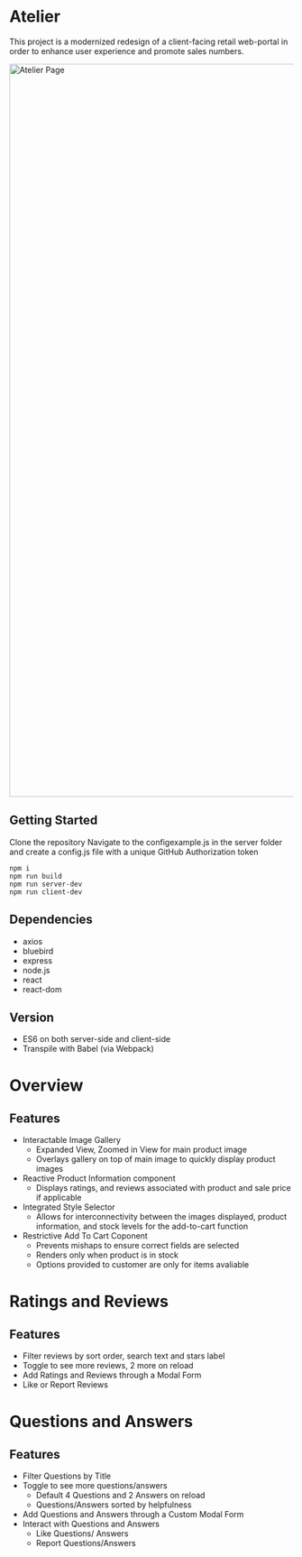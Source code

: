 # Atelier

This project is a modernized redesign of a client-facing retail web-portal in order to enhance user experience and promote sales numbers.

<img width='1300' alt='Atelier Page' src='https://res.cloudinary.com/fec-cars/image/upload/v1676138641/Screenshot_2023-02-11_at_10.02_tiwnaq.png'/>

## Getting Started
Clone the repository
Navigate to the configexample.js in the server folder and create a config.js file with a unique GitHub Authorization token
```
npm i
npm run build
npm run server-dev
npm run client-dev
```

## Dependencies
* axios
* bluebird
* express
* node.js
* react
* react-dom

## Version
* ES6 on both server-side and client-side
* Transpile with Babel (via Webpack)

# Overview
## Features
* Interactable Image Gallery
  * Expanded View, Zoomed in View for main product image
  * Overlays gallery on top of main image to quickly display product images
* Reactive Product Information component
  * Displays ratings, and reviews associated with product and sale price if applicable
* Integrated Style Selector
  * Allows for interconnectivity between the images displayed, product information, and stock levels for the add-to-cart function
* Restrictive Add To Cart Coponent
  * Prevents mishaps to ensure correct fields are selected
  * Renders only when product is in stock
  * Options provided to customer are only for items avaliable

# Ratings and Reviews
## Features
* Filter reviews by sort order, search text and stars label
* Toggle to see more reviews, 2 more on reload
* Add Ratings and Reviews through a Modal Form
* Like or Report Reviews

# Questions and Answers
## Features
* Filter Questions by Title
* Toggle to see more questions/answers
  * Default 4 Questions and 2 Answers on reload
  * Questions/Answers sorted by helpfulness
* Add Questions and Answers through a Custom Modal Form
* Interact with Questions and Answers
  * Like Questions/ Answers
  * Report Questions/Answers